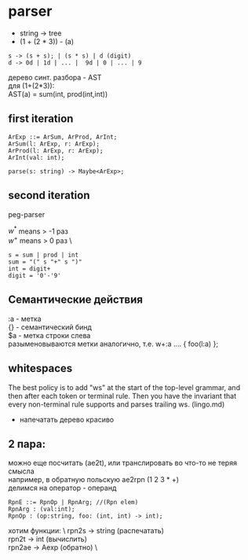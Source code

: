 # parser
* string -> tree
* (1 + (2 * 3)) - (a) 

```
s -> (s + s); | (s * s) | d (digit)
d -> 0d | 1d | ... |  9d | 0 | ... | 9
```

дерево синт. разбора - AST \
для (1+(2*3)): \
AST(a) = sum(int, prod(int,int))

## first iteration 

    ArExp ::= ArSum, ArProd, ArInt;
    ArSum(l: ArExp, r: ArExp);
    ArProd(l: ArExp, r: ArExp);
    ArInt(val: int);

    parse(s: string) -> Maybe<ArExp>;

## second iteration
peg-parser

$w^*$ means > -1 раз \
$w^+$ means >  0 раз \

    s = sum | prod | int
    sum = "(" s "+" s ")"
    int = digit+
    digit = '0'-'9'

## Семантические действия

:a - метка \
{} - семантический бинд \
$a - метка строки слева \
разыменовываются метки аналогично, т.е. w+:a .... { foo(l:a) };

## whitespaces

The best policy is to add "ws" at the start of the top-level grammar, and then after each token or terminal rule. Then you have the invariant that every non-terminal rule supports and parses trailing ws. (lingo.md)

* напечатать дерево красиво

## 2 пара:

можно еще посчитать (ae2t), или транслировать во что-то не теряя смысла \
например, в обратную польскую ae2rpn (1 2 3 * +) \
делимся на оператор - операнд

```
RpnE ::= RpnOp | RpnArg; //(Rpn elem) 
RpnArg : (val:int);
RpnOp : (op:string, foo: (int, int) -> int);
```

хотим функции: \ 
rpn2s  -> string (распечатать)  \
rpn2t  -> int    (вычислить)    \
rpn2ae -> Aexp   (обратно)      \